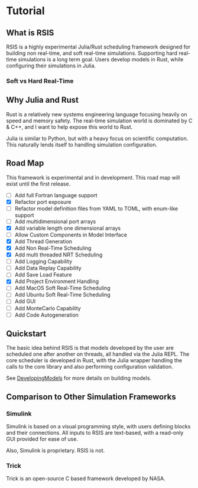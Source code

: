 # Tutorial

## What is RSIS
RSIS is a highly experimental Julia/Rust scheduling framework designed for building non real-time, and soft real-time simulations. Supporting hard real-time simulations is a long term goal. Users develop models in Rust, while configuring their simulations in Julia.

### Soft vs Hard Real-Time


## Why Julia and Rust
Rust is a relatively new systems engineering language focusing heavily on speed and memory safety. The real-time simulation world is dominated by C & C++, and I want to help expose this world to Rust.

Julia is similar to Python, but with a heavy focus on scientific computation. This naturally lends itself to handling simulation configuration.

## Road Map
This framework is experimental and in development. This road map will exist until the first release.
- [ ] Add full Fortran language support
- [x] Refactor port exposure
- [ ] Refactor model definition files from YAML to TOML, with enum-like support
- [ ] Add multidimensional port arrays
- [x] Add variable length one dimensional arrays
- [ ] Allow Custom Components in Model Interface
- [x] Add Thread Generation
- [x] Add Non Real-Time Scheduling
- [x] Add multi threaded NRT Scheduling
- [ ] Add Logging Capability
- [ ] Add Data Replay Capability
- [ ] Add Save Load Feature
- [x] Add Project Environment Handling
- [ ] Add MacOS Soft Real-Time Scheduling
- [ ] Add Ubuntu Soft Real-Time Scheduling
- [ ] Add GUI
- [ ] Add MonteCarlo Capability
- [ ] Add Code Autogeneration

## Quickstart
The basic idea behind RSIS is that models developed by the user are scheduled one after another on threads, all handled via the Julia REPL. The core scheduler is developed in Rust, with the Julia wrapper handling the calls to the core library and also performing configuration validation.

See [DevelopingModels](DevelopingModels.md) for more details on building models.

## Comparison to Other Simulation Frameworks
### Simulink
Simulink is based on a visual programming style, with users defining blocks and their connections. All inputs to RSIS are text-based, with a read-only GUI provided for ease of use.

Also, Simulink is proprietary. RSIS is not.

### Trick
Trick is an open-source C based framework developed by NASA.
